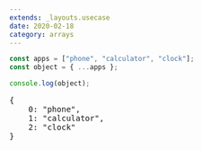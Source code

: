 ```yaml
---
extends: _layouts.usecase
date: 2020-02-18
category: arrays
---
```


```javascript
const apps = ["phone", "calculator", "clock"];
const object = { ...apps };

console.log(object);
```

<pre class="output">
{
    0: "phone",
    1: "calculator",
    2: "clock"
}
</pre>
